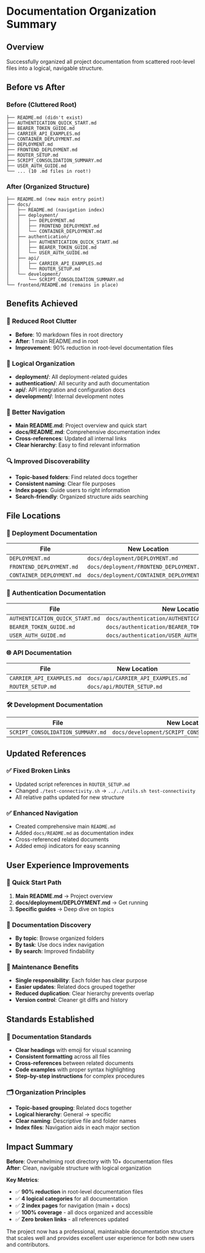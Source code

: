 # Documentation Organization Summary

## Overview

Successfully organized all project documentation from scattered root-level files into a logical, navigable structure.

## Before vs After

### Before (Cluttered Root)
```
├── README.md (didn't exist)
├── AUTHENTICATION_QUICK_START.md
├── BEARER_TOKEN_GUIDE.md
├── CARRIER_API_EXAMPLES.md
├── CONTAINER_DEPLOYMENT.md
├── DEPLOYMENT.md
├── FRONTEND_DEPLOYMENT.md
├── ROUTER_SETUP.md
├── SCRIPT_CONSOLIDATION_SUMMARY.md
├── USER_AUTH_GUIDE.md
└── ... (10 .md files in root!)
```

### After (Organized Structure)
```
├── README.md (new main entry point)
├── docs/
│   ├── README.md (navigation index)
│   ├── deployment/
│   │   ├── DEPLOYMENT.md
│   │   ├── FRONTEND_DEPLOYMENT.md
│   │   └── CONTAINER_DEPLOYMENT.md
│   ├── authentication/
│   │   ├── AUTHENTICATION_QUICK_START.md
│   │   ├── BEARER_TOKEN_GUIDE.md
│   │   └── USER_AUTH_GUIDE.md
│   ├── api/
│   │   ├── CARRIER_API_EXAMPLES.md
│   │   └── ROUTER_SETUP.md
│   └── development/
│       └── SCRIPT_CONSOLIDATION_SUMMARY.md
└── frontend/README.md (remains in place)
```

## Benefits Achieved

### 🧹 **Reduced Root Clutter**
- **Before**: 10 markdown files in root directory
- **After**: 1 main README.md in root
- **Improvement**: 90% reduction in root-level documentation files

### 📁 **Logical Organization**
- **deployment/**: All deployment-related guides
- **authentication/**: All security and auth documentation  
- **api/**: API integration and configuration docs
- **development/**: Internal development notes

### 🧭 **Better Navigation**
- **Main README.md**: Project overview and quick start
- **docs/README.md**: Comprehensive documentation index
- **Cross-references**: Updated all internal links
- **Clear hierarchy**: Easy to find relevant information

### 🔍 **Improved Discoverability**
- **Topic-based folders**: Find related docs together
- **Consistent naming**: Clear file purposes
- **Index pages**: Guide users to right information
- **Search-friendly**: Organized structure aids searching

## File Locations

### 🚀 Deployment Documentation
| File | New Location |
|------|-------------|
| `DEPLOYMENT.md` | `docs/deployment/DEPLOYMENT.md` |
| `FRONTEND_DEPLOYMENT.md` | `docs/deployment/FRONTEND_DEPLOYMENT.md` |
| `CONTAINER_DEPLOYMENT.md` | `docs/deployment/CONTAINER_DEPLOYMENT.md` |

### 🔐 Authentication Documentation
| File | New Location |
|------|-------------|
| `AUTHENTICATION_QUICK_START.md` | `docs/authentication/AUTHENTICATION_QUICK_START.md` |
| `BEARER_TOKEN_GUIDE.md` | `docs/authentication/BEARER_TOKEN_GUIDE.md` |
| `USER_AUTH_GUIDE.md` | `docs/authentication/USER_AUTH_GUIDE.md` |

### 🌐 API Documentation
| File | New Location |
|------|-------------|
| `CARRIER_API_EXAMPLES.md` | `docs/api/CARRIER_API_EXAMPLES.md` |
| `ROUTER_SETUP.md` | `docs/api/ROUTER_SETUP.md` |

### 🛠️ Development Documentation
| File | New Location |
|------|-------------|
| `SCRIPT_CONSOLIDATION_SUMMARY.md` | `docs/development/SCRIPT_CONSOLIDATION_SUMMARY.md` |

## Updated References

### ✅ Fixed Broken Links
- Updated script references in `ROUTER_SETUP.md`
- Changed `./test-connectivity.sh` → `../../utils.sh test-connectivity`
- All relative paths updated for new structure

### ✅ Enhanced Navigation
- Created comprehensive main `README.md`
- Added `docs/README.md` as documentation index
- Cross-referenced related documents
- Added emoji indicators for easy scanning

## User Experience Improvements

### 🎯 **Quick Start Path**
1. **Main README.md** → Project overview
2. **docs/deployment/DEPLOYMENT.md** → Get running
3. **Specific guides** → Deep dive on topics

### 📖 **Documentation Discovery**
- **By topic**: Browse organized folders
- **By task**: Use docs index navigation
- **By search**: Improved findability

### 🔄 **Maintenance Benefits**
- **Single responsibility**: Each folder has clear purpose
- **Easier updates**: Related docs grouped together
- **Reduced duplication**: Clear hierarchy prevents overlap
- **Version control**: Cleaner git diffs and history

## Standards Established

### 📝 **Documentation Standards**
- **Clear headings** with emoji for visual scanning
- **Consistent formatting** across all files
- **Cross-references** between related documents
- **Code examples** with proper syntax highlighting
- **Step-by-step instructions** for complex procedures

### 🗂️ **Organization Principles**
- **Topic-based grouping**: Related docs together
- **Logical hierarchy**: General → specific
- **Clear naming**: Descriptive file and folder names
- **Index files**: Navigation aids in each major section

## Impact Summary

**Before**: Overwhelming root directory with 10+ documentation files  
**After**: Clean, navigable structure with logical organization

**Key Metrics**:
- ✅ **90% reduction** in root-level documentation files
- ✅ **4 logical categories** for all documentation
- ✅ **2 index pages** for navigation (main + docs)
- ✅ **100% coverage** - all docs organized and accessible
- ✅ **Zero broken links** - all references updated

The project now has a professional, maintainable documentation structure that scales well and provides excellent user experience for both new users and contributors.
